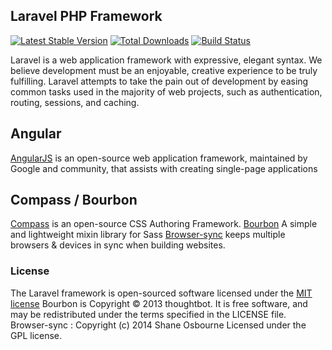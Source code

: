 ## Laravel PHP Framework

[![Latest Stable Version](https://poser.pugx.org/laravel/framework/version.png)](https://packagist.org/packages/laravel/framework) [![Total Downloads](https://poser.pugx.org/laravel/framework/d/total.png)](https://packagist.org/packages/laravel/framework) [![Build Status](https://travis-ci.org/laravel/framework.png)](https://travis-ci.org/laravel/framework)

Laravel is a web application framework with expressive, elegant syntax. We believe development must be an enjoyable, creative experience to be truly fulfilling.    Laravel attempts to take the pain out of development by easing common tasks used in the majority of web projects, such as authentication, routing, sessions, and caching.

## Angular

[AngularJS](https://angularjs.org/) is an open-source web application framework, maintained by Google and community, that assists with creating single-page applications

## Compass / Bourbon

[Compass](http://compass-style.org/) is an open-source CSS Authoring Framework.
[Bourbon](http://bourbon.io/) A simple and lightweight mixin library for Sass
[Browser-sync](http://browsersync.io) keeps multiple browsers & devices in sync when building websites.

### License

The Laravel framework is open-sourced software licensed under the [MIT license](http://opensource.org/licenses/MIT)
Bourbon is Copyright © 2013 thoughtbot. It is free software, and may be redistributed under the terms specified in the LICENSE file.
Browser-sync : Copyright (c) 2014 Shane Osbourne Licensed under the GPL license.